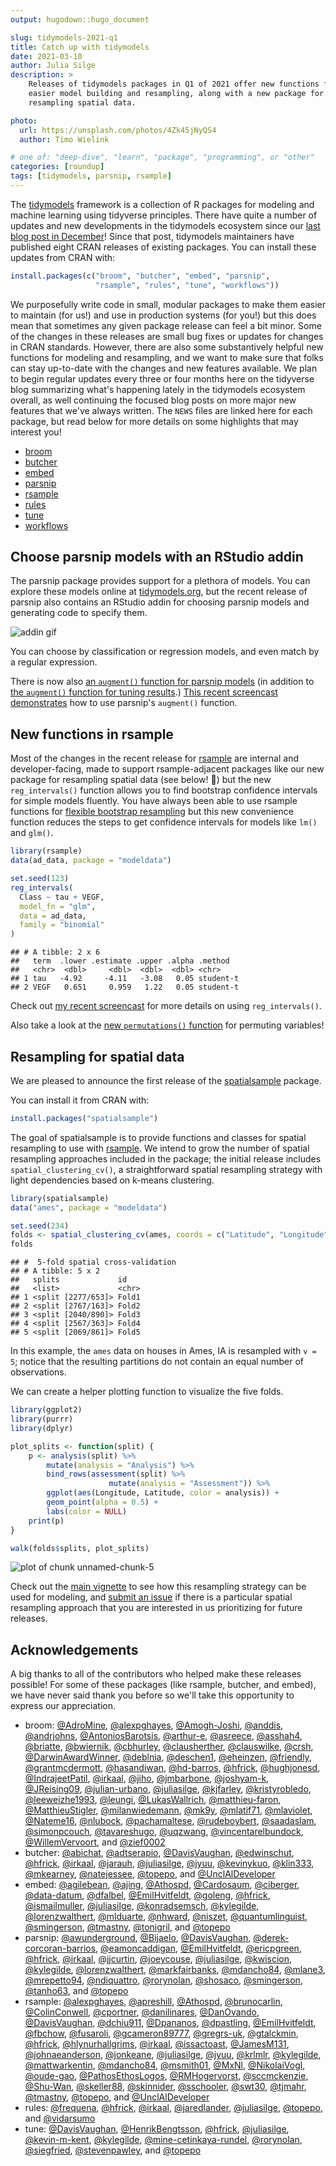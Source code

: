 ```yaml
---
output: hugodown::hugo_document

slug: tidymodels-2021-q1
title: Catch up with tidymodels
date: 2021-03-10
author: Julia Silge
description: >
    Releases of tidymodels packages in Q1 of 2021 offer new functions for 
    easier model building and resampling, along with a new package for 
    resampling spatial data.

photo:
  url: https://unsplash.com/photos/4Zk45jNyQS4
  author: Timo Wielink

# one of: "deep-dive", "learn", "package", "programming", or "other"
categories: [roundup] 
tags: [tidymodels, parsnip, rsample]
---
```





The [tidymodels](https://www.tidymodels.org/) framework is a collection of R packages for modeling and machine learning using tidyverse principles. There have quite a number of updates and new developments in the tidymodels ecosystem since our [last blog post in December](https://www.tidyverse.org/blog/2020/12/finetune-0-0-1/)! Since that post, tidymodels maintainers have published eight CRAN releases of existing packages. You can install these updates from CRAN with:


```r
install.packages(c("broom", "butcher", "embed", "parsnip",
                   "rsample", "rules", "tune", "workflows"))
```

We purposefully write code in small, modular packages to make them easier to maintain (for us!) and use in production systems (for you!) but this does mean that sometimes any given package release can feel a bit minor. Some of the changes in these releases are small bug fixes or updates for changes in CRAN standards. However, there are also some substantively helpful new functions for modeling and resampling, and we want to make sure that folks can stay up-to-date with the changes and new features available. We plan to begin regular updates every three or four months here on the tidyverse blog summarizing what's happening lately in the tidymodels ecosystem overall, as well continuing the focused blog posts on more major new features that we've always written. The `NEWS` files are linked here for each package, but read below for more details on some highlights that may interest you!

- [broom](https://broom.tidymodels.org/news/#broom-0-7-5-2021-02-19)
- [butcher](https://butcher.tidymodels.org/news/#butcher-0-1-3-2021-03-04)
- [embed](https://embed.tidymodels.org/news/#embed-0-1-4-2021-01-16)
- [parsnip](https://parsnip.tidymodels.org/news/#parsnip-0-1-5-2021-01-19)
- [rsample](https://rsample.tidymodels.org/news/index.html#rsample-0-0-9-2021-02-17)
- [rules](https://rules.tidymodels.org/news/#rules-0-1-1-2021-01-16)
- [tune](https://tune.tidymodels.org/news/index.html#tune-0-1-3-2021-02-28)
- [workflows](https://workflows.tidymodels.org/news/index.html#workflows-0-2-2-2021-03-10)

## Choose parsnip models with an RStudio addin

The parsnip package provides support for a plethora of models. You can explore these models online at [tidymodels.org](https://www.tidymodels.org/find/parsnip/), but the recent release of parsnip also contains an RStudio addin for choosing parsnip models and generating code to specify them.

![addin gif](parsnip_addin.gif)

You can choose by classification or regression models, and even match by a regular expression.

There is now also [an `augment()` function for parsnip models](https://parsnip.tidymodels.org/reference/augment.html) (in addition to [the `augment()` function for tuning results](https://tune.tidymodels.org/reference/augment.html).) [This recent screencast demonstrates](https://juliasilge.com/blog/student-debt/) how to use parsnip's `augment()` function.

## New functions in rsample

Most of the changes in the recent release for [rsample](https://rsample.tidymodels.org/) are internal and developer-facing, made to support rsample-adjacent packages like our new package for resampling spatial data (see below! 👀) but the new `reg_intervals()` function allows you to find bootstrap confidence intervals for simple models fluently. You have always been able to use rsample functions for [flexible bootstrap resampling](https://www.tidymodels.org/learn/statistics/bootstrap/) but this new convenience function reduces the steps to get confidence intervals for models like `lm()` and `glm()`.


```r
library(rsample)
data(ad_data, package = "modeldata")

set.seed(123)
reg_intervals(
  Class ~ tau + VEGF,
  model_fn = "glm", 
  data = ad_data, 
  family = "binomial"
)
```

```
## # A tibble: 2 x 6
##   term  .lower .estimate .upper .alpha .method  
##   <chr>  <dbl>     <dbl>  <dbl>  <dbl> <chr>    
## 1 tau   -4.92     -4.11   -3.08   0.05 student-t
## 2 VEGF   0.651     0.959   1.22   0.05 student-t
```

Check out [my recent screencast](https://juliasilge.com/blog/superbowl-conf-int/) for more details on using `reg_intervals()`.

Also take a look at the [new `permutations()` function](https://rsample.tidymodels.org/reference/permutations.html) for permuting variables!

## Resampling for spatial data

We are pleased to announce the first release of the [spatialsample](https://spatialsample.tidymodels.org/) package.

You can install it from CRAN with:


```r
install.packages("spatialsample")
```

The goal of spatialsample is to provide functions and classes for spatial resampling to use with [rsample](https://rsample.tidymodels.org/). We intend to grow the number of spatial resampling approaches included in the package; the initial release includes `spatial_clustering_cv()`, a straightforward spatial resampling strategy with light dependencies based on k-means clustering.


```r
library(spatialsample)
data("ames", package = "modeldata")

set.seed(234)
folds <- spatial_clustering_cv(ames, coords = c("Latitude", "Longitude"), v = 5)
folds
```

```
## #  5-fold spatial cross-validation 
## # A tibble: 5 x 2
##   splits             id   
##   <list>             <chr>
## 1 <split [2277/653]> Fold1
## 2 <split [2767/163]> Fold2
## 3 <split [2040/890]> Fold3
## 4 <split [2567/363]> Fold4
## 5 <split [2069/861]> Fold5
```

In this example, the `ames` data on houses in Ames, IA is resampled with `v = 5`; notice that the resulting partitions do not contain an equal number of observations.

We can create a helper plotting function to visualize the five folds.


```r
library(ggplot2)
library(purrr)
library(dplyr)

plot_splits <- function(split) {
    p <- analysis(split) %>%
        mutate(analysis = "Analysis") %>%
        bind_rows(assessment(split) %>%
                      mutate(analysis = "Assessment")) %>%
        ggplot(aes(Longitude, Latitude, color = analysis)) + 
        geom_point(alpha = 0.5) +
        labs(color = NULL)
    print(p)
}

walk(folds$splits, plot_splits)
```

![plot of chunk unnamed-chunk-5](figure/unnamed-chunk-5-.gif)

Check out the [main vignette](https://spatialsample.tidymodels.org/articles/spatialsample.html) to see how this resampling strategy can be used for modeling, and [submit an issue](https://github.com/tidymodels/spatialsample/issues) if there is a particular spatial resampling approach that you are interested in us prioritizing for future releases.

## Acknowledgements

A big thanks to all of the contributors who helped make these releases possible! For some of these packages (like rsample, butcher, and embed), we have never said thank you before so we'll take this opportunity to express our appreciation.

- broom: [&#x0040;AdroMine](https://github.com/AdroMine), [&#x0040;alexpghayes](https://github.com/alexpghayes), [&#x0040;Amogh-Joshi](https://github.com/Amogh-Joshi), [&#x0040;anddis](https://github.com/anddis), [&#x0040;andrjohns](https://github.com/andrjohns), [&#x0040;AntoniosBarotsis](https://github.com/AntoniosBarotsis), [&#x0040;arthur-e](https://github.com/arthur-e), [&#x0040;asreece](https://github.com/asreece), [&#x0040;asshah4](https://github.com/asshah4), [&#x0040;briatte](https://github.com/briatte), [&#x0040;bwiernik](https://github.com/bwiernik), [&#x0040;cbhurley](https://github.com/cbhurley), [&#x0040;clausherther](https://github.com/clausherther), [&#x0040;clauswilke](https://github.com/clauswilke), [&#x0040;crsh](https://github.com/crsh), [&#x0040;DarwinAwardWinner](https://github.com/DarwinAwardWinner), [&#x0040;deblnia](https://github.com/deblnia), [&#x0040;deschen1](https://github.com/deschen1), [&#x0040;eheinzen](https://github.com/eheinzen), [&#x0040;friendly](https://github.com/friendly), [&#x0040;grantmcdermott](https://github.com/grantmcdermott), [&#x0040;hasandiwan](https://github.com/hasandiwan), [&#x0040;hd-barros](https://github.com/hd-barros), [&#x0040;hfrick](https://github.com/hfrick), [&#x0040;hughjonesd](https://github.com/hughjonesd), [&#x0040;IndrajeetPatil](https://github.com/IndrajeetPatil), [&#x0040;irkaal](https://github.com/irkaal), [&#x0040;jiho](https://github.com/jiho), [&#x0040;jmbarbone](https://github.com/jmbarbone), [&#x0040;joshyam-k](https://github.com/joshyam-k), [&#x0040;JReising09](https://github.com/JReising09), [&#x0040;julian-urbano](https://github.com/julian-urbano), [&#x0040;juliasilge](https://github.com/juliasilge), [&#x0040;kjfarley](https://github.com/kjfarley), [&#x0040;kristyrobledo](https://github.com/kristyrobledo), [&#x0040;leeweizhe1993](https://github.com/leeweizhe1993), [&#x0040;leungi](https://github.com/leungi), [&#x0040;LukasWallrich](https://github.com/LukasWallrich), [&#x0040;matthieu-faron](https://github.com/matthieu-faron), [&#x0040;MatthieuStigler](https://github.com/MatthieuStigler), [&#x0040;milanwiedemann](https://github.com/milanwiedemann), [&#x0040;mk9y](https://github.com/mk9y), [&#x0040;mlatif71](https://github.com/mlatif71), [&#x0040;mlaviolet](https://github.com/mlaviolet), [&#x0040;Nateme16](https://github.com/Nateme16), [&#x0040;nlubock](https://github.com/nlubock), [&#x0040;pachamaltese](https://github.com/pachamaltese), [&#x0040;rudeboybert](https://github.com/rudeboybert), [&#x0040;saadaslam](https://github.com/saadaslam), [&#x0040;simonpcouch](https://github.com/simonpcouch), [&#x0040;tavareshugo](https://github.com/tavareshugo), [&#x0040;uqzwang](https://github.com/uqzwang), [&#x0040;vincentarelbundock](https://github.com/vincentarelbundock), [&#x0040;WillemVervoort](https://github.com/WillemVervoort), and [&#x0040;zief0002](https://github.com/zief0002)
- butcher: [&#x0040;abichat](https://github.com/abichat), [&#x0040;adtserapio](https://github.com/adtserapio), [&#x0040;DavisVaughan](https://github.com/DavisVaughan), [&#x0040;edwinschut](https://github.com/edwinschut), [&#x0040;hfrick](https://github.com/hfrick), [&#x0040;irkaal](https://github.com/irkaal), [&#x0040;jarauh](https://github.com/jarauh), [&#x0040;juliasilge](https://github.com/juliasilge), [&#x0040;jyuu](https://github.com/jyuu), [&#x0040;kevinykuo](https://github.com/kevinykuo), [&#x0040;klin333](https://github.com/klin333), [&#x0040;mkearney](https://github.com/mkearney), [&#x0040;natejessee](https://github.com/natejessee), [&#x0040;topepo](https://github.com/topepo), and [&#x0040;UnclAlDeveloper](https://github.com/UnclAlDeveloper)
- embed: [&#x0040;agilebean](https://github.com/agilebean), [&#x0040;ajing](https://github.com/ajing), [&#x0040;Athospd](https://github.com/Athospd), [&#x0040;Cardosaum](https://github.com/Cardosaum), [&#x0040;ciberger](https://github.com/ciberger), [&#x0040;data-datum](https://github.com/data-datum), [&#x0040;dfalbel](https://github.com/dfalbel), [&#x0040;EmilHvitfeldt](https://github.com/EmilHvitfeldt), [&#x0040;goleng](https://github.com/goleng), [&#x0040;hfrick](https://github.com/hfrick), [&#x0040;ismailmuller](https://github.com/ismailmuller), [&#x0040;juliasilge](https://github.com/juliasilge), [&#x0040;konradsemsch](https://github.com/konradsemsch), [&#x0040;kylegilde](https://github.com/kylegilde), [&#x0040;lorenzwalthert](https://github.com/lorenzwalthert), [&#x0040;mlduarte](https://github.com/mlduarte), [&#x0040;nhward](https://github.com/nhward), [&#x0040;niszet](https://github.com/niszet), [&#x0040;quantumlinguist](https://github.com/quantumlinguist), [&#x0040;smingerson](https://github.com/smingerson), [&#x0040;tmastny](https://github.com/tmastny), [&#x0040;tonigril](https://github.com/tonigril), and [&#x0040;topepo](https://github.com/topepo)
- parsnip: [&#x0040;awunderground](https://github.com/awunderground), [&#x0040;Bijaelo](https://github.com/Bijaelo), [&#x0040;DavisVaughan](https://github.com/DavisVaughan), [&#x0040;derek-corcoran-barrios](https://github.com/derek-corcoran-barrios), [&#x0040;eamoncaddigan](https://github.com/eamoncaddigan), [&#x0040;EmilHvitfeldt](https://github.com/EmilHvitfeldt), [&#x0040;ericpgreen](https://github.com/ericpgreen), [&#x0040;hfrick](https://github.com/hfrick), [&#x0040;irkaal](https://github.com/irkaal), [&#x0040;jjcurtin](https://github.com/jjcurtin), [&#x0040;joeycouse](https://github.com/joeycouse), [&#x0040;juliasilge](https://github.com/juliasilge), [&#x0040;kwiscion](https://github.com/kwiscion), [&#x0040;kylegilde](https://github.com/kylegilde), [&#x0040;lorenzwalthert](https://github.com/lorenzwalthert), [&#x0040;markfairbanks](https://github.com/markfairbanks), [&#x0040;mdancho84](https://github.com/mdancho84), [&#x0040;mlane3](https://github.com/mlane3), [&#x0040;mrepetto94](https://github.com/mrepetto94), [&#x0040;ndiquattro](https://github.com/ndiquattro), [&#x0040;rorynolan](https://github.com/rorynolan), [&#x0040;shosaco](https://github.com/shosaco), [&#x0040;smingerson](https://github.com/smingerson), [&#x0040;tanho63](https://github.com/tanho63), and [&#x0040;topepo](https://github.com/topepo)
- rsample: [&#x0040;alexpghayes](https://github.com/alexpghayes), [&#x0040;apreshill](https://github.com/apreshill), [&#x0040;Athospd](https://github.com/Athospd), [&#x0040;brunocarlin](https://github.com/brunocarlin), [&#x0040;ColinConwell](https://github.com/ColinConwell), [&#x0040;cportner](https://github.com/cportner), [&#x0040;danilinares](https://github.com/danilinares), [&#x0040;DanOvando](https://github.com/DanOvando), [&#x0040;DavisVaughan](https://github.com/DavisVaughan), [&#x0040;dchiu911](https://github.com/dchiu911), [&#x0040;Dpananos](https://github.com/Dpananos), [&#x0040;dpastling](https://github.com/dpastling), [&#x0040;EmilHvitfeldt](https://github.com/EmilHvitfeldt), [&#x0040;fbchow](https://github.com/fbchow), [&#x0040;fusaroli](https://github.com/fusaroli), [&#x0040;gcameron89777](https://github.com/gcameron89777), [&#x0040;gregrs-uk](https://github.com/gregrs-uk), [&#x0040;gtalckmin](https://github.com/gtalckmin), [&#x0040;hfrick](https://github.com/hfrick), [&#x0040;hlynurhallgrims](https://github.com/hlynurhallgrims), [&#x0040;irkaal](https://github.com/irkaal), [&#x0040;issactoast](https://github.com/issactoast), [&#x0040;JamesM131](https://github.com/JamesM131), [&#x0040;johnaeanderson](https://github.com/johnaeanderson), [&#x0040;jonkeane](https://github.com/jonkeane), [&#x0040;juliasilge](https://github.com/juliasilge), [&#x0040;jyuu](https://github.com/jyuu), [&#x0040;krlmlr](https://github.com/krlmlr), [&#x0040;kylegilde](https://github.com/kylegilde), [&#x0040;mattwarkentin](https://github.com/mattwarkentin), [&#x0040;mdancho84](https://github.com/mdancho84), [&#x0040;msmith01](https://github.com/msmith01), [&#x0040;MxNl](https://github.com/MxNl), [&#x0040;NikolaiVogl](https://github.com/NikolaiVogl), [&#x0040;oude-gao](https://github.com/oude-gao), [&#x0040;PathosEthosLogos](https://github.com/PathosEthosLogos), [&#x0040;RMHogervorst](https://github.com/RMHogervorst), [&#x0040;sccmckenzie](https://github.com/sccmckenzie), [&#x0040;Shu-Wan](https://github.com/Shu-Wan), [&#x0040;skeller88](https://github.com/skeller88), [&#x0040;skinnider](https://github.com/skinnider), [&#x0040;sschooler](https://github.com/sschooler), [&#x0040;swt30](https://github.com/swt30), [&#x0040;tjmahr](https://github.com/tjmahr), [&#x0040;tmastny](https://github.com/tmastny), [&#x0040;topepo](https://github.com/topepo), and [&#x0040;UnclAlDeveloper](https://github.com/UnclAlDeveloper)
- rules: [&#x0040;frequena](https://github.com/frequena), [&#x0040;hfrick](https://github.com/hfrick), [&#x0040;irkaal](https://github.com/irkaal), [&#x0040;jaredlander](https://github.com/jaredlander), [&#x0040;juliasilge](https://github.com/juliasilge), [&#x0040;topepo](https://github.com/topepo), and [&#x0040;vidarsumo](https://github.com/vidarsumo)
- tune: [&#x0040;DavisVaughan](https://github.com/DavisVaughan), [&#x0040;HenrikBengtsson](https://github.com/HenrikBengtsson), [&#x0040;hfrick](https://github.com/hfrick), [&#x0040;juliasilge](https://github.com/juliasilge), [&#x0040;kevin-m-kent](https://github.com/kevin-m-kent), [&#x0040;kylegilde](https://github.com/kylegilde), [&#x0040;mine-cetinkaya-rundel](https://github.com/mine-cetinkaya-rundel), [&#x0040;rorynolan](https://github.com/rorynolan), [&#x0040;siegfried](https://github.com/siegfried), [&#x0040;stevenpawley](https://github.com/stevenpawley), and [&#x0040;topepo](https://github.com/topepo)

